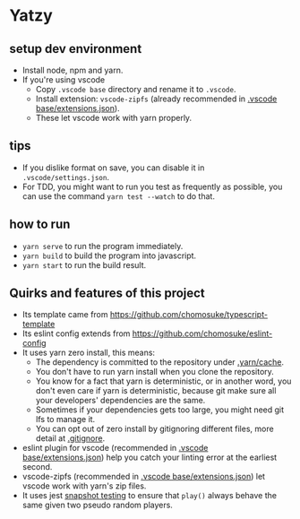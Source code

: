 # Yatzy
## setup dev environment
- Install node, npm and yarn.
- If you're using vscode
    - Copy `.vscode base` directory and rename it to `.vscode`.
    - Install extension: `vscode-zipfs` (already recommended in [.vscode base/extensions.json](.vscode%20base/extensions.json)).
    - These let vscode work with yarn properly.

## tips
- If you dislike format on save, you can disable it in `.vscode/settings.json`.
- For TDD, you might want to run you test as frequently as possible, you can use the command `yarn test --watch` to do that.

## how to run
- `yarn serve` to run the program immediately.
- `yarn build` to build the program into javascript.
- `yarn start` to run the build result.

## Quirks and features of this project
- Its template came from https://github.com/chomosuke/typescript-template
- Its eslint config extends from https://github.com/chomosuke/eslint-config
- It uses yarn zero install, this means:
    - The dependency is committed to the repository under [.yarn/cache](.yarn/cache).
    - You don't have to run yarn install when you clone the repository.
    - You know for a fact that yarn is deterministic, or in another word, you don't even care if yarn is deterministic, because git make sure all your developers' dependencies are the same.
    - Sometimes if your dependencies gets too large, you might need git lfs to manage it.
    - You can opt out of zero install by gitignoring different files, more detail at [.gitignore](.gitignore).
- eslint plugin for vscode (recommended in [.vscode base/extensions.json](.vscode%20base/extensions.json)) help you catch your linting error at the earliest second.
- vscode-zipfs (recommended in [.vscode base/extensions.json](.vscode%20base/extensions.json)) let vscode work with yarn's zip files.
- It uses jest [snapshot testing](https://jestjs.io/docs/snapshot-testing) to ensure that `play()` always behave the same given two pseudo random players.
